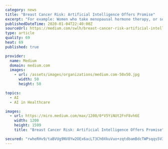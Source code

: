```yaml
---
category: news
title: "Breast Cancer Risk: Artificial Intelligence Offers Promise"
excerpt: "For example: Women who take menopausal hormone therapy, or so-called hormonal ... You can look forward to an increasingly use of artificial intelligence (AI) in the clinical realm, both for ..."
publishedDateTime: 2020-01-04T22:40:00Z
sourceUrl: https://medium.com/swlh/breast-cancer-risk-artificial-intelligence-offers-promise-7c9a8e4a379
type: article
quality: 69
heat: 69
published: true

provider:
  name: Medium
  domain: medium.com
  images:
    - url: /assets/images/organizations/medium.com-50x50.jpg
      width: 50
      height: 50

topics:
  - AI
  - AI in Healthcare

images:
  - url: https://miro.medium.com/max/1200/0*V5YiNUt2FnF8vh6E
    width: 1200
    height: 1599
    title: "Breast Cancer Risk: Artificial Intelligence Offers Promise"

secured: "rwheRHv9/taBVUg9NV8Yw2OEx6acLT3Ch0XkuVuo+zqtdbamBdcTWPsqqs5V3mKT4jRAXnPFzKLVz497DIqBQh4VzmnH9VV8My9iJtKW9pT7INh3aTeBTvoiqwzDGu4R1GhCKhzZUtK1wVCzvh3hPr6/skwqUfnlE6lnLZnq50NmBSdON/r3SmT5AtZtbiF838cvWvK3/h/p5pSj+/AM0v2oMSEp3LjlXS3Dk7mt8U9Mr6AmI2wIq3vjHPB5sMQyGD79UetCx69saki/SYwPs/D7wGiFnRx5QdUTJIZkHJepPXwhylVJVmUtxVz0w1E/;N0102dedpYwgywImq4yz/A=="
---
```


